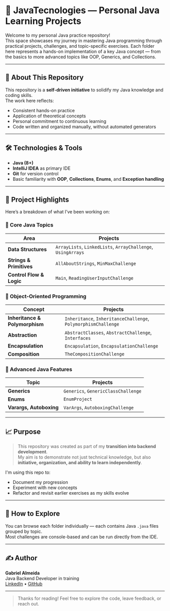 # 🚀 JavaTecnologies — Personal Java Learning Projects

Welcome to my personal Java practice repository!  
This space showcases my journey in mastering Java programming through practical projects, challenges, and topic-specific exercises. Each folder here represents a hands-on implementation of a key Java concept — from the basics to more advanced topics like OOP, Generics, and Collections.

---

## 📌 About This Repository

This repository is a **self-driven initiative** to solidify my Java knowledge and coding skills.  
The work here reflects:

- Consistent hands-on practice
- Application of theoretical concepts
- Personal commitment to continuous learning
- Code written and organized manually, without automated generators

---

## 🛠 Technologies & Tools

- **Java (8+)**
- **IntelliJ IDEA** as primary IDE
- **Git** for version control
- Basic familiarity with **OOP**, **Collections**, **Enums**, and **Exception handling**

---

## 📁 Project Highlights

Here’s a breakdown of what I’ve been working on:

### 🔹 Core Java Topics
| Area | Projects |
|------|----------|
| **Data Structures** | `ArrayLists`, `LinkedLists`, `ArrayChallenge`, `UsingArrays` |
| **Strings & Primitives** | `AllAboutStrings`, `MinMaxChallenge` |
| **Control Flow & Logic** | `Main`, `ReadingUserInputChallenge` |

### 🔹 Object-Oriented Programming
| Concept | Projects |
|--------|----------|
| **Inheritance & Polymorphism** | `Inheritance`, `InheritanceChallenge`, `PolymorphismChallenge` |
| **Abstraction** | `AbstractClasses`, `AbstractChallenge`, `Interfaces` |
| **Encapsulation** | `Encapsulation`, `EncapsulationChallenge` |
| **Composition** | `TheCompositionChallenge` |

### 🔹 Advanced Java Features
| Topic | Projects |
|-------|----------|
| **Generics** | `Generics`, `GenericClassChallenge` |
| **Enums** | `EnumProject` |
| **Varargs, Autoboxing** | `VarArgs`, `AutoboxingChallenge` |

---

## 📈 Purpose

> This repository was created as part of my **transition into backend development**.  
> My aim is to demonstrate not just technical knowledge, but also **initiative, organization, and ability to learn independently**.

I'm using this repo to:

- Document my progression
- Experiment with new concepts
- Refactor and revisit earlier exercises as my skills evolve

---

## 📄 How to Explore

You can browse each folder individually — each contains Java `.java` files grouped by topic.  
Most challenges are console-based and can be run directly from the IDE.

---

## ✍️ Author

**Gabriel Almeida**  
Java Backend Developer in training  
[LinkedIn](https://www.linkedin.com/) • [GitHub](https://github.com/gtavaresdevs)


---

> Thanks for reading! Feel free to explore the code, leave feedback, or reach out.
